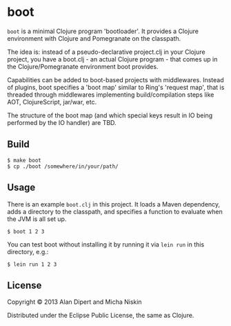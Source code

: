 # boot

`boot` is a minimal Clojure program 'bootloader'.  It provides a
Clojure environment with Clojure and Pomegranate on the classpath.

The idea is: instead of a pseudo-declarative project.clj in your
Clojure project, you have a boot.clj - an actual Clojure program -
that comes up in the Clojure/Pomegranate environment boot provides.

Capabilities can be added to boot-based projects with middlewares.
Instead of plugins, boot specifies a 'boot map' similar to Ring's
'request map', that is threaded through middlewares implementing
build/compilation steps like AOT, ClojureScript, jar/war, etc.

The structure of the boot map (and which special keys result in IO
being performed by the IO handler) are TBD.

## Build

    $ make boot
    $ cp ./boot /somewhere/in/your/path/

## Usage

There is an example `boot.clj` in this project.  It loads a Maven
dependency, adds a directory to the classpath, and specifies a
function to evaluate when the JVM is all set up.

    $ boot 1 2 3

You can test boot without installing it by running it via `lein run`
in this directory, e.g.:

    $ lein run 1 2 3

## License

Copyright © 2013 Alan Dipert and Micha Niskin

Distributed under the Eclipse Public License, the same as Clojure.
